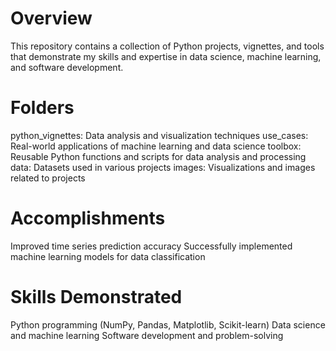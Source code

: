 # Overview
This repository contains a collection of Python projects, vignettes, and tools that demonstrate my skills and expertise in data science, machine learning, and software development.
# Folders
python_vignettes: Data analysis and visualization techniques
use_cases: Real-world applications of machine learning and data science
toolbox: Reusable Python functions and scripts for data analysis and processing
data: Datasets used in various projects
images: Visualizations and images related to projects
# Accomplishments
Improved time series prediction accuracy
Successfully implemented machine learning models for data classification
# Skills Demonstrated
Python programming (NumPy, Pandas, Matplotlib, Scikit-learn)
Data science and machine learning
Software development and problem-solving
